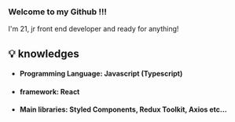 ### Welcome to my Github !!!

I'm 21, jr front end developer and ready for anything!

## 💡 knowledges

* #### Programming Language: Javascript (Typescript)
* #### framework: React
* #### Main libraries: Styled Components, Redux Toolkit, Axios etc...
